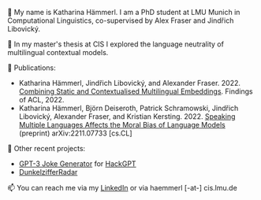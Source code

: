 👋 My name is Katharina Hämmerl. I am a PhD student at LMU Munich in Computational Linguistics, co-supervised by Alex Fraser and Jindřich Libovický.

🌱 In my master's thesis at CIS I explored the language neutrality of multilingual contextual models.

📜 Publications:

- Katharina Hämmerl, Jindřich Libovický, and Alexander Fraser. 2022.
  [Combining Static and Contextualised Multilingual Embeddings](https://arxiv.org/abs/2203.09326). Findings of ACL, 2022.
- Katharina Hämmerl, Björn Deiseroth, Patrick Schramowski, Jindřich Libovický, Alexander Fraser, and Kristian Kersting. 2022.
  [Speaking Multiple Languages Affects the Moral Bias of Language Models](https://arxiv.org/abs/2211.07733) (preprint) arXiv:2211.07733 \[cs.CL\]


🚀 Other recent projects:

- [GPT-3 Joke Generator](https://docs.google.com/presentation/d/1k6V32qJbgYs6SI961M3MkPdEW4GE4nT1LP_GNIagWvs) for [HackGPT](https://www.meetup.com/Natural-Language-Processing-Understanding-NLP-NLU/events/276054436/)
- [DunkelzifferRadar](https://gitlab.gwdg.de/dunkelzifferradar)

📫 You can reach me via my [LinkedIn](https://www.linkedin.com/in/kat-haem/) or via haemmerl [-at-] cis.lmu.de

